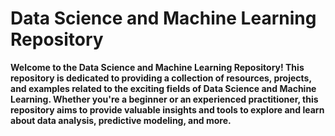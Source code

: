 # Data Science and Machine Learning Repository

**Welcome to the Data Science and Machine Learning Repository! This repository is dedicated to providing a collection of resources, projects, and examples related to the exciting fields of Data Science and Machine Learning. Whether you're a beginner or an experienced practitioner, this repository aims to provide valuable insights and tools to explore and learn about data analysis, predictive modeling, and more.**
